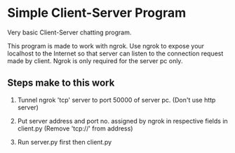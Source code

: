 # Simple Client-Server Program

Very basic Client-Server chatting program.

This program is made to work with ngrok. Use ngrok to expose your localhost to the Internet so that server can listen to the connection request made by client. Ngrok is only required for the server pc only. 

## Steps make to this work

1. Tunnel ngrok 'tcp' server to port 50000 of server pc. (Don't use http server)

2. Put server address and port no. assigned by ngrok in respective fields in client.py (Remove 'tcp://' from address)

3. Run server.py first then client.py